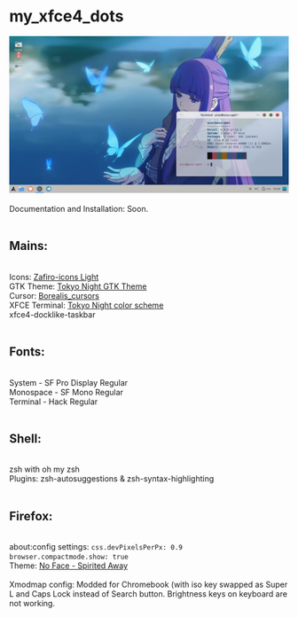 # my_xfce4_dots
<img src="screenshot.png" width="550" height="" > <br> <br>
Documentation and Installation: Soon. <br> <br>
<h2>Mains:</h2> <br>
Icons: <a href="https://github.com/zayronxio/Zafiro-icons">Zafiro-icons Light</a> <br>
GTK Theme: <a href="https://github.com/Fausto-Korpsvart/Tokyo-Night-GTK-Theme">Tokyo Night GTK Theme</a>  <br> 
Cursor: <a href="https://github.com/alvatip/Borealis-cursors">Borealis_cursors</a>  <br>
XFCE Terminal: <a href="https://github.com/HexyHack/tokyo-night-xfce-terminal">Tokyo Night color scheme</a> <br>
xfce4-docklike-taskbar <br> <br>
<h2>Fonts:</h2> <br>
System - SF Pro Display Regular <br>
Monospace - SF Mono Regular <br> 
Terminal - Hack Regular <br> <br>
<h2>Shell:</h2> <br>
zsh with oh my zsh<br>
Plugins: zsh-autosuggestions & zsh-syntax-highlighting 
<br> <br>
<h2>Firefox:</h2> <br>
about:config settings: <code>css.devPixelsPerPx: 0.9
browser.compactmode.show: true</code> <br>
Theme: <a href="https://addons.mozilla.org/en-US/firefox/addon/no-face-spirited-away/">No Face - Spirited Away</a> <br> <br>
Xmodmap config: Modded for Chromebook (with iso key swapped as Super L and Caps Lock instead of Search button. Brightness keys on keyboard are not working.


